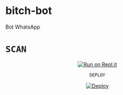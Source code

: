 # bitch-bot
Bot WhatsApp
# `SCAN`
<p align="center">
      <a ## `SCAN QR`

[![Run on Repl.it](https://repl.it/badge/github/quiec/whatsAlfa)](https://replit.com/@AjmalAchu123/Wizard-Ser-Qr-test)
<p align="center">
     <a ## `DEPLOY`

## `DEPLOY`
<p align="center">
     <a DEPLOY

[![Deploy](https://www.herokucdn.com/deploy/button.svg)](https://heroku.com/deploy?template=https://github.com/spyro-ser-ofc/TYCOON-SIR.git)

